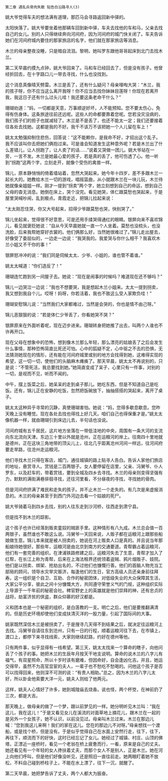     第二章 遇乱兵骨肉失散 贴告白沿路寻人(3) 

   姚大爷觉得车夫的想法满有道理，那匹马会寻路返回新中驿的。

   太阳快落了。姚大爷要坐着他那辆车回到新中驿，车夫去找他的车和马，父亲去找自己的女儿。别的人只得继续奔向河间府，因为河间府的城门快关闭了。车夫告诉她们在河间府城内要住的那家旅店的名字，他们就在那家旅店等消息。

   木兰的母亲整夜没睡，只是暗自流泪。黎明，她叫罗东跟他哥哥起床到北门去找木兰。

   第二天早晨约摸九点钟，姚大爷回来了。马和车已经回去了，但是没有孩子。他曾经折回去，在十字路口儿一带去寻找，什么也没找到。

   这个消息真像晴天劈雷。木兰是丢了，还有什么疑问？母亲嚎啕大哭：“木兰，我的孩子呀，你不应当这么离开我呀！你不应当去找你妹妹目莲呀！你现在若离开我，我这日子还有什么过头儿哇！我还要这条老命干什么？”

   珊瑚劝道：“妈，一切都是天意，万事顺逆好坏，人不能预知。您不要太伤心，免得有伤身体。这条旅途往前还远呢。这些人的命都要靠着您呢。您若没灾没病的，我们孩子们的担子也就减轻了。木兰是不是丢了，也还不能太一定；我们还要接着往各处去找她。这都是我的不好。我千不该万不该把她一个人儿留在车上！”

   姚太太勉强抑制住悲伤，回答说：“这不能赖你，是我命不好，才招出这个乱子。我不应该叫你去把她们俩抱过来。可是谁会知道发生这种意外呢？若是木兰出了什么差错儿，让人拐跑了，让人卖了的话……”说着又哭做一团儿。姚大爷站在一旁，一言不发。木兰是她最心爱的孩子，若是真的丢了，他可伤透了心。他一听到“拐跑”这两个字，立刻走开，就像个受伤的禽兽一样。

   锦儿，原本静悄悄的倚着墙站着，忽然大哭起来。她今年十四岁，差不多跟木兰一起长大的。她教给木兰一切的游戏，唱摇篮曲，从小就跟木兰在一块儿玩，木兰待她就像亲姐姐一样。刚才一提到“拐卖”两个字，她立刻想到自己的命运，想到自己父母的杳无消息。她倒在床上，哭个没完。看见她哭，体仁跟莫愁也哭起来，于是屋里哭喊吵闹，乱到极点。青霞走近，把锦儿拉起来说：

   “太太刚忍住哭，你又大号起来，招得少爷跟莫愁也哭，快别哭了。”

   锦儿坐起来，觉得很不好意思，可是还用手揉哭得通红的眼睛。银屏向来不喜欢锦儿，看见就褒贬她说：“自从今天早晨她就一直一个人坐着。莫愁也没梳头，也没洗脸，后来我帮她穿好衣裳的。他们俩那么好，当然她很难过了。”锦儿走出屋去，好像受了委屈似的，一边走一边说：“我哭我的。我爱哭与你什么相干？我喜欢木兰小姐又不干你的事！”

   银屏怒冲冲的说：“我们同是伺候太太、少爷、小姐的，谁也管不着谁。”

   姚太太喊道：“你们造反了！”

   珊瑚连忙跑到另一间屋子去。她说：“现在是闹事的时候吗？难道现在还不够吗？”

   锦儿一边哭泣一边说：“我也不想要哭，我是想起木兰小姐来。太太一提到拐卖，我又想到我自个儿。哎呀！妈呀，你若活着，我也不致这么受人家欺负哇！”

   珊瑚安慰锦儿说：“当然我们大家都难过，当然是会哭的，你也是情不由己呀。”

   锦儿恶狠狠的说：“若是体仁少爷丢了，你看她哭不哭？”

   银屏原来在外面听着呢，现在迈步进来。珊瑚转身把她推了出去，叫两个人谁也不许再开口。

   现在父母在想象中的恐怖，想到像木兰那么年轻，那么漂亮的姑娘丢了之后会发生什么事情，那种恐怖简直比死还可怕。心中的狐疑不定，心中驱之不去的恐惧，无法猜测她现在的情形，还有能在河间府城里或别的地方会找得到她，这难得实现的希望，这一切一切，使他们的头脑麻木瘫痪了。那天早晨，姚太太不再说别的，只是说：“不管死活，我总要找到她。”她简直变成了呆子，心里只有一件事，对别的一切，是视而不见，听而不闻的。

   中午，摆上饭菜之后，她呆呆的走到桌子那儿。她吃东西，但是不知道自己是吃饭。还有，锦儿正在安静的吃饭，忽然把饭碗放下，抽抽搭搭的哭起来，离开了桌子。

   姚太太这种异乎寻常的沉静，真使珊瑚害怕。她说：“妈，您得多歇息歇息。您昨天晚上没有睡觉。现在各处去找也得找上好几天。咱们自己也得保重才是。”姚太太像机器一样，就由珊瑚引到床边儿去，半句话也没说。

   河间府城有五千居民，这片地方坐落在一带低洼地的中央，周围有一条大河的支流向东北流向天津。东边三十里以外就是沧州，正在运粮河的岸上。往南四十里地就是德州，正在这块三角地带的顶尖儿上，往北几乎距离沧州河间一样远，往河间府要走旱路，往沧州走运粮河。

   他们寻找木兰只得在客店，城门，通往城镇的路上贴寻人告白。告诉人家他们旅店的地址，悬赏寻人。赏钱是二百两银子。女人要停留在店里，父亲、冯舅爷、仆人罗东，以及赶车的，带着赏钱，要到全城及四乡去寻找。木兰的母亲则变得坚强有力，默默的满街满巷徘徊寻找，还往河里看，不分昼夜的寻找，寻找她的骨肉。

   但是河间府挤满了难民和走失的孩子。并不止木兰一个走失的。有几次是来虚报消息的。木兰的母亲甚至于到西门外河边去看一个姑娘的死尸。

   姚大爷骑着马到四乡去找，别的人往东走到沙河桥，往西走到肃宁县。

   但是找不到木兰的踪影。

   这个孩子也许已经落到贩卖童奴的贼匪手里。这种情形有八九成。木兰总会值一百两银子，虽然谁也不敢这么说。冯舅爷一天回来说，人贩子都在运粮河上跟那些船娘做生意。锦儿本来就是被人拐卖的，她说在河上贩卖人口是真的。并且说当年那船娘待她很好。那些年，运粮河是由北京到南方的交通要道。青帮霸占着运粮河，他们有一套完善的组织。在津浦铁路修建之后，运粮河失去了生意，青帮才加入了红帮，在长江上称为青帮，后来在上海法租界还统领着盗贼、鸦片烟贩子、妓院。他们是以拐卖、绑架、抢劫出名的，不过他们也慷慨行善。他们的首脑人物充当工部局的顾问，领导水灾旱灾赈济，每逢他们的生日，官方高级人员还亲身前往拜寿。这一组织是个自卫、互助、合作的秘密团体，对低级失业的大众保障其生活，大家公平分享，彼此之间十分慷慨大方，共同遵守荣誉义气的门规，这种组织实际上导源于一千年前的秘密会社。稗官野史上的英雄就是他们崇拜的神，还有忠贞的战将，劫富济贫的侠盗，群众仰慕的好汉都是。

   义和团本也是一个秘密的组织，是白莲教的一支。明亡之后，他们是要推翻满清的。但是历史环境却使他们变成扶清灭洋的一股力量，引起了国际间的大事。

   姚家既然深信木兰是被拐卖了，于是搜寻几天得不到结果之后，就决定往运粮河上去找。冯舅爷自请往东到沧州，只有一日的行程，顺着运粮河往下去，在市镇上，渡口上，都停下来寻找线索，大家则继续赶路，约好在德州等他。

   只有两件事，似乎显得有一线希望。第三天，姚太太找来一个算命的瞎子，向他问丢了个孩子的事。她把木兰的生辰年月按天干地支说明。算命的说木兰的八字儿有福气，有双星照命，所以十岁时该有磨难，但因命好，自会逢凶化吉。并且，她运交得早，虽然不为高官显宦的夫人，一辈子也不愁吃不愁喝的。问他这个孩子是否可以找得回来，他则深不可测的说：“有贵人相助。”总之，因为木兰的八字儿太好，所以卦金他索要大洋一元，姚夫人则给了他两元。

   这样，姚夫人心情好了许多，她到城隍庙去烧香。说也怪，两个杯筊，在神前扔了三次，都是大吉。

   那天晚上，做母亲的做了一个梦，跟以前梦见的一样。她分明听见木兰叫：“我在这儿，我在这儿！”于是又看见女儿在溪流的对面草地上摘花儿，跟木兰在一起的是另外一个女孩子，她不认识，以前没见过。母亲叫木兰过来。木兰在那边儿喊：“您到我这儿来啊！我们的家在这儿。您在的那边儿不对呀。”母亲想找一个渡船，或是找个桥，但是没有。于是似乎觉得自己在水面上安然行走，往下，往下，再往下，顺流而下的好快，这时已经忘记了女儿。她经过了城镇、村庄、山顶的佛塔，正漂近一座桥时，看见一个老翁在桥上疲惫而行，一看，原来是自己的丈夫。她还看见有一个年轻的女人搀扶着丈夫，而那个女人不是别人，正是木兰。她在河上向他们呼叫，但是他们好像没听见，还是照旧一直往前走。她两眼盯着她不放松，不料自己碰到桥柱子上，不能在水上漂了，往下一沉，就醒了。

   第二天早晨，她把梦告诉了丈夫，两个人都大为振奋。

